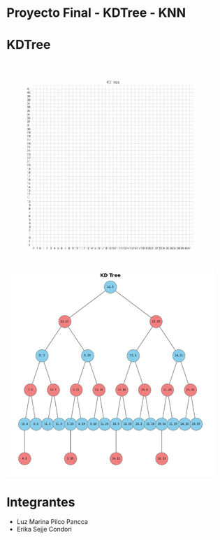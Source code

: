 # Proyecto Final - KDTree - KNN
# KDTree
<div>
  <img src="https://github.com/zulmarina1687/AyEDProyectoFinal/blob/main/KDTree.gif" alt="demo" height="475">
  <img src="https://github.com/zulmarina1687/AyEDProyectoFinal/blob/main/KDTreeGrafo.png" alt="demo" height="475">
</div>


# Integrantes
- Luz Marina Pilco Pancca
- Erika Sejje Condori

